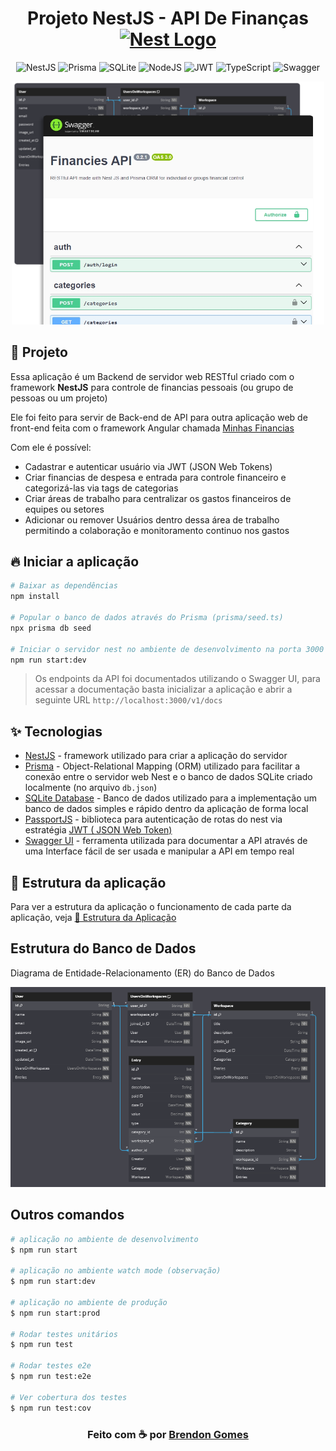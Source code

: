 <h1 align="center">
  Projeto NestJS - API De Finanças
  <a href="http://nestjs.com/" target="blank"><img src="https://nestjs.com/img/logo-small.svg" width="32" alt="Nest Logo" /></a>
</h1>

<center>

![NestJS](https://img.shields.io/badge/nestjs-%23E0234E.svg?style=for-the-badge&logo=nestjs&logoColor=white)
![Prisma](https://img.shields.io/badge/Prisma-3982CE?style=for-the-badge&logo=Prisma&logoColor=white)
![SQLite](https://img.shields.io/badge/sqlite-%2307405e.svg?style=for-the-badge&logo=sqlite&logoColor=white)
![NodeJS](https://img.shields.io/badge/node.js-6DA55F?style=for-the-badge&logo=node.js&logoColor=white)
![JWT](https://img.shields.io/badge/JWT-black?style=for-the-badge&logo=JSON%20web%20tokens)
![TypeScript](https://img.shields.io/badge/typescript-%23007ACC.svg?style=for-the-badge&logo=typescript&logoColor=white)
![Swagger](https://img.shields.io/badge/-Swagger-%23Clojure?style=for-the-badge&logo=swagger&logoColor=white)

</center>

<center>

  <img alt="Imagem do Swagger UI" src="./docs/assets/banner.png" width="500px">

</center>

## 🗿 Projeto

Essa aplicação é um Backend de servidor web RESTful criado com o framework **NestJS** para controle de financias pessoais (ou grupo de pessoas ou um projeto)

Ele foi feito para servir de Back-end de API para outra aplicação web de front-end feita com o framework Angular chamada [Minhas Financias](https://github.com/Brendon3578/project-angular-my-financies)

Com ele é possível:

- Cadastrar e autenticar usuário via JWT (JSON Web Tokens)
- Criar financias de despesa e entrada para controle financeiro e categorizá-las via tags de categorias
- Criar áreas de trabalho para centralizar os gastos financeiros de equipes ou setores
- Adicionar ou remover Usuários dentro dessa área de trabalho permitindo a colaboração e monitoramento continuo nos gastos

## 🔥 Iniciar a aplicação

```bash
# Baixar as dependências
npm install

# Popular o banco de dados através do Prisma (prisma/seed.ts)
npx prisma db seed

# Iniciar o servidor nest no ambiente de desenvolvimento na porta 3000
npm run start:dev
```

> Os endpoints da API foi documentados utilizando o Swagger UI, para acessar a documentação basta inicializar a aplicação e abrir a seguinte URL `http://localhost:3000/v1/docs`

## ✨ Tecnologias

- [NestJS](https://nestjs.com/) - framework utilizado para criar a aplicação do servidor
- [Prisma](https://www.prisma.io/) - Object-Relational Mapping (ORM) utilizado para facilitar a conexão entre o servidor web Nest e o banco de dados SQLite criado localmente (no arquivo `db.json`)
- [SQLite Database](https://www.sqlite.org/) - Banco de dados utilizado para a implementação um banco de dados simples e rápido dentro da aplicação de forma local
- [PassportJS](https://www.passportjs.org/) - biblioteca  para autenticação de rotas do nest via estratégia [JWT ( JSON Web Token)](https://jwt.io/)
- [Swagger UI](https://swagger.io/tools/swagger-ui/) - ferramenta utilizada para documentar a API através de uma Interface fácil de ser usada e manipular a API em tempo real

## 🔮 Estrutura da aplicação

Para ver a estrutura da aplicação o funcionamento de cada parte da aplicação, veja [📁 Estrutura da Aplicação](./docs/application.md)

## Estrutura do Banco de Dados

Diagrama de Entidade-Relacionamento (ER) do Banco de Dados

<center>
  <img src="./prisma/dbml/diagram.png" alt="Diagrama de Entidade-Relacionamento">
</center>

## Outros comandos

```bash
# aplicação no ambiente de desenvolvimento
$ npm run start

# aplicação no ambiente watch mode (observação)
$ npm run start:dev

# aplicação no ambiente de produção
$ npm run start:prod

# Rodar testes unitários
$ npm run test

# Rodar testes e2e
$ npm run test:e2e

# Ver cobertura dos testes
$ npm run test:cov
```

<h3 align="center">
    Feito com ☕ por <a href="https://github.com/Brendon3578"> Brendon Gomes</a>
</h3>
